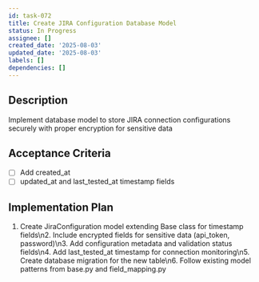 ```yaml
---
id: task-072
title: Create JIRA Configuration Database Model
status: In Progress
assignee: []
created_date: '2025-08-03'
updated_date: '2025-08-03'
labels: []
dependencies: []
---
```


## Description

Implement database model to store JIRA connection configurations securely with proper encryption for sensitive data

## Acceptance Criteria

- [ ] Add created_at
- [ ] updated_at and last_tested_at timestamp fields

## Implementation Plan

1. Create JiraConfiguration model extending Base class for timestamp fields\n2. Include encrypted fields for sensitive data (api_token, password)\n3. Add configuration metadata and validation status fields\n4. Add last_tested_at timestamp for connection monitoring\n5. Create database migration for the new table\n6. Follow existing model patterns from base.py and field_mapping.py

